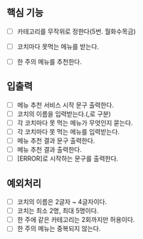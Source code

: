 ## 핵심 기능
- [ ] 카테고리를 무작위로 정한다(5번. 월화수목금)
- [ ] 코치마다 못먹는 메뉴를 받는다.
- [ ] 한 주의 메뉴를 추천한다.



## 입출력
- [ ] 메뉴 추천 서비스 시작 문구 출력한다.
- [ ] 코치의 이름을 입력받는다.(,로 구분)
- [ ] 각 코치마다 못 먹는 메뉴가 무엇인지 묻는다.
- [ ] 각 코치마다 못 먹는 메뉴를 입력받는다.
- [ ] 메뉴 추천 결과 문구 출력한다.
- [ ] 메뉴 추천 결과 출력한다.
- [ ] [ERROR]로 시작하는 문구를 출력한다.

## 예외처리
- [ ] 코치의 이름은 2글자 ~ 4글자이다.
- [ ] 코치는 최소 2명, 최대 5명이다.
- [ ] 한 주에 같은 카테고리는 2회까지만 허용이다.
- [ ] 한 주의 메뉴는 중복되지 않는다.